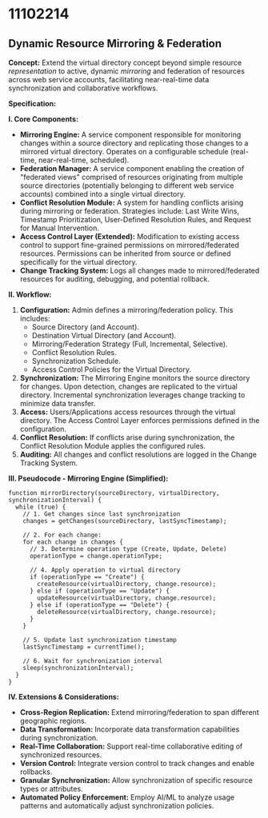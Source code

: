 # 11102214

## Dynamic Resource Mirroring & Federation

**Concept:** Extend the virtual directory concept beyond simple resource *representation* to active, dynamic *mirroring* and federation of resources across web service accounts, facilitating near-real-time data synchronization and collaborative workflows.

**Specification:**

**I. Core Components:**

*   **Mirroring Engine:** A service component responsible for monitoring changes within a source directory and replicating those changes to a mirrored virtual directory. Operates on a configurable schedule (real-time, near-real-time, scheduled).
*   **Federation Manager:** A service component enabling the creation of "federated views" comprised of resources originating from multiple source directories (potentially belonging to different web service accounts) combined into a single virtual directory.
*   **Conflict Resolution Module:**  A system for handling conflicts arising during mirroring or federation.  Strategies include: Last Write Wins, Timestamp Prioritization, User-Defined Resolution Rules, and Request for Manual Intervention.
*   **Access Control Layer (Extended):** Modification to existing access control to support fine-grained permissions on mirrored/federated resources.  Permissions can be inherited from source or defined specifically for the virtual directory.
*   **Change Tracking System:** Logs all changes made to mirrored/federated resources for auditing, debugging, and potential rollback.

**II. Workflow:**

1.  **Configuration:**  Admin defines a mirroring/federation policy.  This includes:
    *   Source Directory (and Account).
    *   Destination Virtual Directory (and Account).
    *   Mirroring/Federation Strategy (Full, Incremental, Selective).
    *   Conflict Resolution Rules.
    *   Synchronization Schedule.
    *   Access Control Policies for the Virtual Directory.
2.  **Synchronization:** The Mirroring Engine monitors the source directory for changes. Upon detection, changes are replicated to the virtual directory.  Incremental synchronization leverages change tracking to minimize data transfer.
3.  **Access:** Users/Applications access resources through the virtual directory. The Access Control Layer enforces permissions defined in the configuration.
4.  **Conflict Resolution:** If conflicts arise during synchronization, the Conflict Resolution Module applies the configured rules.
5.  **Auditing:** All changes and conflict resolutions are logged in the Change Tracking System.

**III. Pseudocode - Mirroring Engine (Simplified):**

```pseudocode
function mirrorDirectory(sourceDirectory, virtualDirectory, synchronizationInterval) {
  while (true) {
    // 1. Get changes since last synchronization
    changes = getChanges(sourceDirectory, lastSyncTimestamp);

    // 2. For each change:
    for each change in changes {
      // 3. Determine operation type (Create, Update, Delete)
      operationType = change.operationType;

      // 4. Apply operation to virtual directory
      if (operationType == "Create") {
        createResource(virtualDirectory, change.resource);
      } else if (operationType == "Update") {
        updateResource(virtualDirectory, change.resource);
      } else if (operationType == "Delete") {
        deleteResource(virtualDirectory, change.resource);
      }
    }

    // 5. Update last synchronization timestamp
    lastSyncTimestamp = currentTime();

    // 6. Wait for synchronization interval
    sleep(synchronizationInterval);
  }
}
```

**IV. Extensions & Considerations:**

*   **Cross-Region Replication:** Extend mirroring/federation to span different geographic regions.
*   **Data Transformation:** Incorporate data transformation capabilities during synchronization.
*   **Real-Time Collaboration:** Support real-time collaborative editing of synchronized resources.
*   **Version Control:** Integrate version control to track changes and enable rollbacks.
*   **Granular Synchronization:** Allow synchronization of specific resource types or attributes.
*   **Automated Policy Enforcement:** Employ AI/ML to analyze usage patterns and automatically adjust synchronization policies.